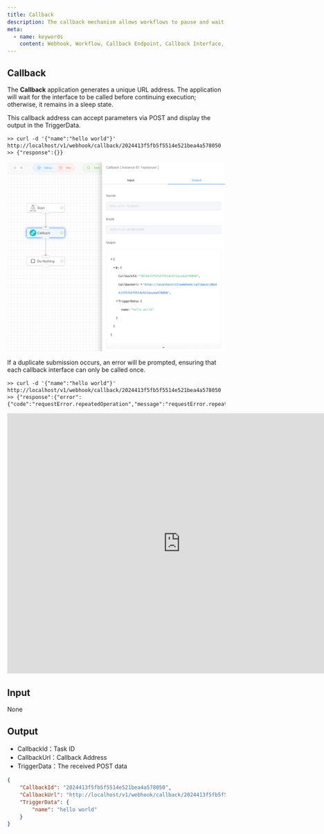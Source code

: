 ```yaml
---
title: Callback
description: The callback mechanism allows workflows to pause and wait for external services to invoke the generated callback interface, which then triggers the workflow to resume execution.
meta:
  - name: keywords
    content: Webhook, Workflow, Callback Endpoint, Callback Interface, Callback, Low-code, AI Workflow, Process Engine
---
```


## Callback 

The **Callback** application generates a unique URL address. The application will wait for the interface to be called before continuing execution; otherwise, it remains in a sleep state.

This callback address can accept parameters via POST and display the output in the TriggerData.

```
>> curl -d '{"name":"hello world"}' http://localhost/v1/webhook/callback/2024413f5fb5f5514e521bea4a578050
>> {"response":{}}
```

<img src="./img/callback.png" alt="image-20241007222842991" style="zoom:50%;" />



If a duplicate submission occurs, an error will be prompted, ensuring that each callback interface can only be called once.

```
>> curl -d '{"name":"hello world"}' http://localhost/v1/webhook/callback/2024413f5fb5f5514e521bea4a578050
>> {"response":{"error":{"code":"requestError.repeatedOperation","message":"requestError.repeatedOperation"}}}
```


<iframe 
    width="800" 
    height="600" 
    src="https://www.youtube.com/embed/FtnGQ510FKs"  frameborder="0" 
    allow="accelerometer; autoplay; encrypted-media; gyroscope; picture-in-picture" 
    allowfullscreen>
</iframe>


## Input

None



## Output

- CallbackId：Task ID
- CallbackUrl：Callback Address
- TriggerData：The received POST data

```json
{
    "CallbackId": "2024413f5fb5f5514e521bea4a578050",
    "CallbackUrl": "http://localhost/v1/webhook/callback/2024413f5fb5f5514e521bea4a578050",
    "TriggerData": {
        "name": "hello world"
    }
}
```

